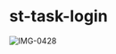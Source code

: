 # st-task-login

![IMG-0428](https://user-images.githubusercontent.com/20591691/198268003-a7370365-42ec-44ba-a4e3-c9bb2127e7c3.jpg)
